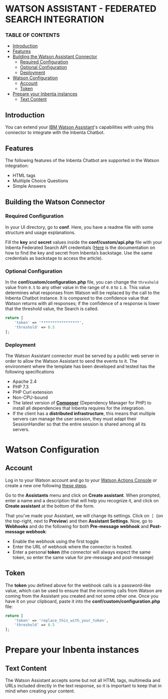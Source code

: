 # WATSON ASSISTANT - FEDERATED SEARCH INTEGRATION
### TABLE OF CONTENTS
* [Introduction](#introduction)
* [Features](#features)
* [Building the Watson Assistant Connector](#building-the-watson-connector)
    * [Required Configuration](#required-configuration)
    * [Optional Configuration](#optional-configuration)
    * [Deployment](#deployment)
* [Watson Configuration](#watson-configuration)
    * [Account](#account)
    * [Token](#token)
* [Prepare your Inbenta instances](#prepare-your-inbenta-instances)
    * [Text Content](#text-content)


## **Introduction**
You can extend your [IBM Watson Assistant](https://developer.amazon.com/watson/console/ask?)'s capabilities with using this connector to integrate with the Inbenta Chatbot.

## **Features**
The following features of the Inbenta Chatbot are supported in the Watson integration:
* HTML tags
* Mulitiple Choice Questions
* Simple Answers

## **Building the Watson Connector**

### **Required Configuration**

In your UI directory, go to **conf**. Here, you have a readme file with some structure and usage explanations.

Fill the **key** and **secret** values inside the **conf/custom/api.php** file with your Inbenta Federated Search API credentials ([Here](https://help.inbenta.com/en/general/administration/managing-credentials-for-developers/finding-your-instance-s-api-credentials/) is the documentation on how to find the key and secret from Inbenta’s backstage. Use the same credentials as backstage to access the article).

### **Optional Configuration**
In the **conf/custom/configuration.php** file, you can change the `threshold` value from `0.5` to any other value in the range of `0.0` to     `1.0`. This value determines what responses from Watson will be replaced by the call to the Inbenta Chatbot instance. It is compared to the confidence value that Watson returns with all responses; if the confidence of a response is lower that the threshold value, the Search is called.
```php
return [
    'token' => '*****************',
    'threshold' => 0.5
];
```


### **Deployment**
The Watson Assistant connector must be served by a public web server in order to allow the Watson Assistant to send the events to it. The environment where the template has been developed and tested has the following specifications

*   Apache 2.4
*   PHP 7.3
*   PHP Curl extension
*   Non-CPU-bound
*   The latest version of [**Composer**](https://getcomposer.org/) (Dependency Manager for PHP) to install all dependencies that Inbenta requires for the integration.
*   If the client has a **distributed infrastructure**, this means that multiple servers can manage the user session, they must adapt their SessionHandler so that the entire session is shared among all its servers.


# **Watson Configuration**

## **Account**

Log in to your Watson account and go to your [Watson Actions Console](https://login.ibm.com/) or create a new one following [these steps](https://cloud.ibm.com/docs/assistant?topic=assistant-getting-started).

Go to the **Assistants** menu and click on **Create assistant**. When prompted, enter a name and a description that will help you recognize it, and click on **Create assistant** at the bottom of the form.

That you've made your Assistant, we will change its settings. Click on  **⋮** (on the top-right, next to **Preview**) and then **Assistant Settings**. Now, go to **Webhooks** and do the following for both **Pre-message webhook** and **Post-message webhook**:
* Enable the webhook using the first toggle
* Enter the URL of webhook where the connector is hosted.
* Enter a personal **token** (the connector will always expect the same token, so enter the same value for pre-message and post-message)


## **Token**

The **token** you defined above for the webhook calls is a password-like value, which can be used to ensure that the incoming calls from Watson are coming from the Assistant you created and not some other one.
Once you have it on your clipboard, paste it into the **conf/custom/configuration.php** file:

```php
return [
    'token' => 'replace_this_with_your_token',
    'threshold' => 0.5
];
```

# **Prepare your Inbenta instances**

## **Text Content**
The Watson Assistant accepts some but not all HTML tags, multimedia and URLs included directly in the text response, so it is important to keep that in mind when creating your content.
